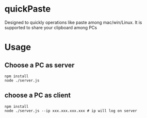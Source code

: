 # quickPaste
Designed to quickly operations like paste among mac/win/Linux. It is supported to share your clipboard among PCs

# Usage

## Choose a PC as server
```
npm install
node ./server.js
```
## choose a PC as client
```
npm install
node ./server.js --ip xxx.xxx.xxx.xxx # ip will log on server
```
